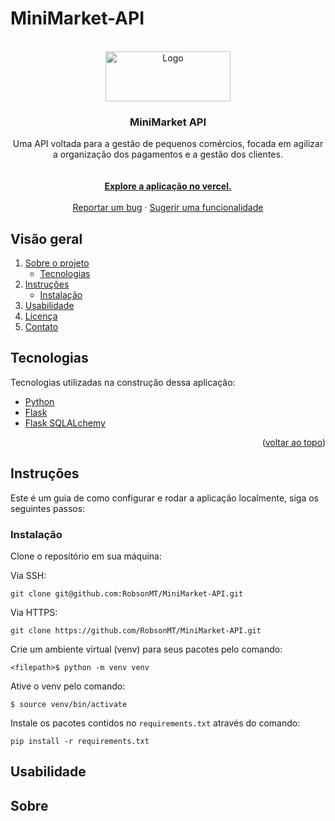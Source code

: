 # MiniMarket-API

<br />
<div align="center">
  <a href="https://github.com/RobsonMT/MiniMarket-API">
    <img src="https://github.com/RobsonMT/MiniMarket-API/blob/feat/readme/assets/mmlogo.png?raw=true" alt="Logo" width="200" height="80">
  </a>

  <h3 align="center">MiniMarket API</h3>

  <p align="center">
    Uma API voltada para a gestão de pequenos comércios, focada em agilizar a organização dos pagamentos e a gestão dos clientes.
    <br />
    <br />
    <br />
    <a href="linkdovercel"><strong>Explore a aplicação no vercel.</strong></a>
    <br />
    <br />
    <a href="https://github.com/RobsonMT/MiniMarket-API/issues">Reportar um bug</a>
    ·
    <a href="https://github.com/RobsonMT/MiniMarket-API/issues">Sugerir uma funcionalidade</a>

  </p>
</div>

## Visão geral

  <ol>
    <li>
      <a href="#motivacao">Sobre o projeto</a>
      <ul>
        <li><a href="#tecnologias">Tecnologias</a></li>
      </ul>
    </li>
    <li>
      <a href="#Instruções">Instruções</a>
      <ul>
        <li><a href="#Instalação">Instalação</a></li>
      </ul>
    </li>
    <li><a href="#usabilidade">Usabilidade</a></li>
    <li><a href="#licenca">Licença</a></li>
    <li><a href="#contato">Contato</a></li>
  </ol>


## Tecnologias

Tecnologias utilizadas na construção dessa aplicação:

- [Python](https://www.python.org/)
- [Flask](https://flask.palletsprojects.com/en/2.1.x/)
- [Flask SQLALchemy](https://flask-sqlalchemy.palletsprojects.com/en/2.x/)

<p align="right">(<a href="#top">voltar ao topo</a>)</p>

## Instruções

Este é um guia de como configurar e rodar a aplicação localmente, siga os seguintes passos:

### Instalação

Clone o repositório em sua máquina:
<br />

Via SSH:
<br />

`git clone git@github.com:RobsonMT/MiniMarket-API.git` 
<br />

Via HTTPS:
<br />

`git clone https://github.com/RobsonMT/MiniMarket-API.git` 
<br />

Crie um ambiente virtual (venv) para seus pacotes pelo comando:
<br />

`<filepath>$ python -m venv venv`
<br />

Ative o venv pelo comando:
<br />

`$ source venv/bin/activate`
<br />

Instale os pacotes contidos no `requirements.txt` através do comando:
<br />

`pip install -r requirements.txt`
<br />

## Usabilidade

## Sobre
